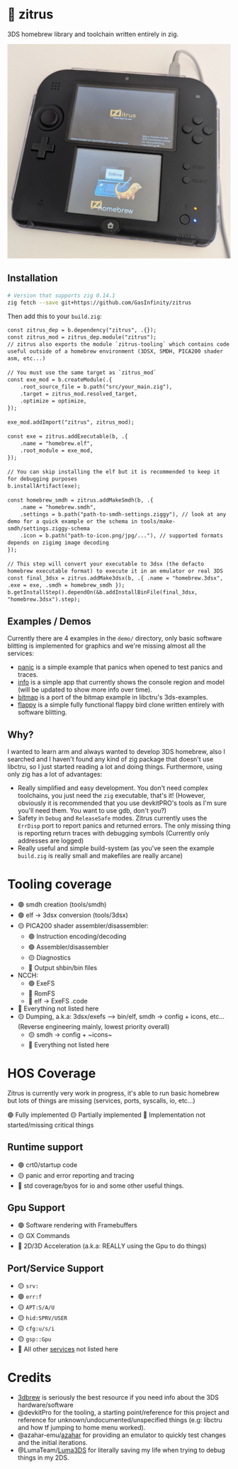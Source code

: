 # 🍊 zitrus

3DS homebrew library and toolchain written entirely in zig.

![bitmap example in a 2ds](https://github.com/GasInfinity/zitrus/blob/main/docs/images/bitmap-2ds.png?raw=true)

## Installation

```bash
# Version that supports zig 0.14.1
zig fetch --save git+https://github.com/GasInfinity/zitrus
```

Then add this to your `build.zig`:
```zig
const zitrus_dep = b.dependency("zitrus", .{});
const zitrus_mod = zitrus_dep.module("zitrus");
// zitrus also exports the module `zitrus-tooling` which contains code useful outside of a homebrew environment (3DSX, SMDH, PICA200 shader asm, etc...)

// You must use the same target as `zitrus_mod`
const exe_mod = b.createModule(.{
    .root_source_file = b.path("src/your_main.zig"),
    .target = zitrus_mod.resolved_target,
    .optimize = optimize,
});

exe_mod.addImport("zitrus", zitrus_mod);

const exe = zitrus.addExecutable(b, .{
    .name = "homebrew.elf",
    .root_module = exe_mod,
});

// You can skip installing the elf but it is recommended to keep it for debugging purposes
b.installArtifact(exe);

const homebrew_smdh = zitrus.addMakeSmdh(b, .{
    .name = "homebrew.smdh",
    .settings = b.path("path-to-smdh-settings.ziggy"), // look at any demo for a quick example or the schema in tools/make-smdh/settings.ziggy-schema
    .icon = b.path("path-to-icon.png/jpg/..."), // supported formats depends on zigimg image decoding
});

// This step will convert your executable to 3dsx (the defacto homebrew executable format) to execute it in an emulator or real 3DS
const final_3dsx = zitrus.addMake3dsx(b, .{ .name = "homebrew.3dsx", .exe = exe, .smdh = homebrew_smdh });
b.getInstallStep().dependOn(&b.addInstallBinFile(final_3dsx, "homebrew.3dsx").step);
```

## Examples / Demos
Currently there are 4 examples in the `demo/` directory, only basic software blitting is implemented for graphics and we're missing almost all the services:
- [panic](demo/panic/) is a simple example that panics when opened to test panics and traces.
- [info](demo/info) is a simple app that currently shows the console region and model (will be updated to show more info over time).
- [bitmap](demo/bitmap/) is a port of the bitmap example in libctru's 3ds-examples.
- [flappy](demo/flappy) is a simple fully functional flappy bird clone written entirely with software blitting.

## Why?
I wanted to learn arm and always wanted to develop 3DS homebrew, also I searched and I haven't found any kind of zig package that doesn't use libctru, so I just started reading a lot and doing things. Furthermore, using only zig has a lot of advantages:
- Really simplified and easy development. You don't need complex toolchains, you just need the `zig` executable, that's it! (However, obviously it is recommended that you use devkitPRO's tools as I'm sure you'll need them. You want to use gdb, don't you?)
- Safety in `Debug` and `ReleaseSafe` modes. Zitrus currently uses the `ErrDisp` port to report panics and returned errors. The only missing thing is reporting return traces with debugging symbols (Currently only addresses are logged)
- Really useful and simple build-system (as you've seen the example `build.zig` is really small and makefiles are really arcane)

# Tooling coverage
- 🟢 smdh creation (tools/smdh)
- 🟢 elf -> 3dsx conversion (tools/3dsx)
- 🟡 PICA200 shader assembler/disassembler:
    - 🟢 Instruction encoding/decoding
    - 🟢 Assembler/disassembler
    - 🟡 Diagnostics
    - 🔴 Output shbin/bin files
- NCCH:
    - 🟢 ExeFS
    - 🔴 RomFS
    - 🔴 elf -> ExeFS .code
- 🔴 Everything not listed here
- 🟡 Dumping, a.k.a: 3dsx/exefs --> bin/elf, smdh -> config + icons, etc... (Reverse engineering mainly, lowest priority overall)
    - 🟡 smdh -> config + ~icons~
    - 🔴 Everything not listed here

# HOS Coverage
Zitrus is currently very work in progress, it's able to run basic homebrew but lots of things are missing (services, ports, syscalls, io, etc...)

🟢 Fully implemented
🟡 Partially implemented
🔴 Implementation not started/missing critical things

## Runtime support
- 🟢 crt0/startup code
- 🟡 panic and error reporting and tracing
- 🔴 std coverage/byos for io and some other useful things.

## Gpu Support

- 🟢 Software rendering with Framebuffers
- 🟡 GX Commands
- 🔴 2D/3D Acceleration (a.k.a: REALLY using the Gpu to do things)

## Port/Service Support

- 🟡 `srv:`
- 🟢 `err:f`
- 🟡 `APT:S/A/U`
- 🟡 `hid:SPRV/USER`
- 🟡 `cfg:u/s/i`
- 🟡 `gsp::Gpu`
- 🔴 All other [services](https://www.3dbrew.org/wiki/Services_API) not listed here

# Credits
- [3dbrew](https://www.3dbrew.org/wiki/Main_Page) is seriously the best resource if you need info about the 3DS hardware/software
- @devkitPro for the tooling, a starting point/reference for this project and reference for unknown/undocumented/unspecified things (e.g: libctru and how tf jumping to home menu worked).
- @azahar-emu/[azahar](https://github.com/azahar-emu/azahar) for providing an emulator to quickly test changes and the initial iterations.
- @LumaTeam/[Luma3DS](https://github.com/LumaTeam/Luma3DS/) for literally saving my life when trying to debug things in my 2DS.
